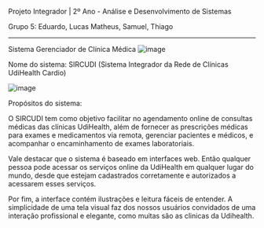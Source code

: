 Projeto Integrador | 2º Ano - Análise e Desenvolvimento de Sistemas

Grupo 5: Eduardo, Lucas Matheus, Samuel, Thiago

*******************************************************************

Sistema Gerenciador de Clínica Médica ![image](https://github.com/eduardovaladao/Projeto-Integrador/assets/104527380/a930552f-2913-4c44-bc00-55d4f299a44e)


Nome do sistema: SIRCUDI (Sistema Integrador da Rede de Clínicas UdiHealth Cardio)

![image](https://github.com/eduardovaladao/Projeto-Integrador/assets/104527380/647b9e31-9c78-46d4-a2b0-03fce1932854)


Propósitos do sistema:

  O SIRCUDI tem como objetivo facilitar no agendamento online de 
consultas médicas das clínicas UdiHealth, além de fornecer as prescrições médicas
para exames e medicamentos via remota, gerenciar pacientes e médicos, e acompanhar
o encaminhamento de exames laboratoriais.

  Vale destacar que o sistema é baseado em interfaces web. Então qualquer pessoa 
pode acessar os serviços online da UdiHealth em qualquer lugar do mundo, desde 
que estejam cadastrados corretamente e autorizados a acessarem esses serviços.

  Por fim, a interface contém ilustrações e leitura fáceis de entender. A simplicidade
de uma tela visual faz dos nossos usuários convidados de uma interação profissional e 
elegante, como muitas são as clinicas da Udihealth.

  
